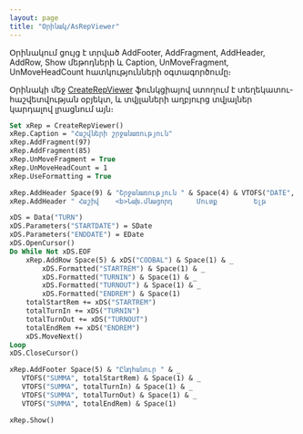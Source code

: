 ```yaml
---
layout: page
title: "Օրինակ/AsRepViewer"
---
```


Օրինակում ցույց է տրված  AddFooter, AddFragment, AddHeader, AddRow, Show մեթոդների և Caption, UnMoveFragment, UnMoveHeadCount հատկությունների օգտագործումը։

Օրինակի մեջ [CreateRepViewer](../Functions/Functions/CreateRepViewer.html) ֆունկցիայով ստողում է տեղեկատու-հաշվետվության օբյեկտ, և տվյլաների աղբյուրց տվյալներ կարդալով լրացնում այն։

``` vb
Set xRep = CreateRepViewer()
xRep.Caption = "Հաշվների շրջանառություն"
xRep.AddFragment(97)
xRep.AddFragment(85)
xRep.UnMoveFragment = True
xRep.UnMoveHeadCount = 1
xRep.UseFormatting = True

xRep.AddHeader Space(9) & "Շրջանառություն " & Space(4) & VTOFS("DATE", SDate) & " - " & VTOFS("DATE", EDate)
xRep.AddHeader " Հաշիվ    <b>Նախ.մնացորդ      Մուտք         Ելթ           <i>Վերջն.մնացորդ </i> <b>   "

xDS = Data("TURN")
xDS.Parameters("STARTDATE") = SDate
xDS.Parameters("ENDDATE") = EDate
xDS.OpenCursor()
Do While Not xDS.EOF
    xRep.AddRow Space(5) & xDS("CODBAL") & Space(1) & _
        xDS.Formatted("STARTREM") & Space(1) & _
        xDS.Formatted("TURNIN") & Space(1) & _
        xDS.Formatted("TURNOUT") & Space(1) & _
        xDS.Formatted("ENDREM") & Space(1)
    totalStartRem += xDS("STARTREM")
    totalTurnIn += xDS("TURNIN")
    totalTurnOut += xDS("TURNOUT")
    totalEndRem += xDS("ENDREM")
    xDS.MoveNext()
Loop 
xDS.CloseCursor()

xRep.AddFooter Space(5) & "Ընդհանուր " & _
   VTOFS("SUMMA", totalStartRem) & Space(1) & _
   VTOFS("SUMMA", totalTurnIn) & Space(1) & _
   VTOFS("SUMMA", totalTurnOut) & Space(1) & _
   VTOFS("SUMMA", totalEndRem) & Space(1)

xRep.Show()
```


